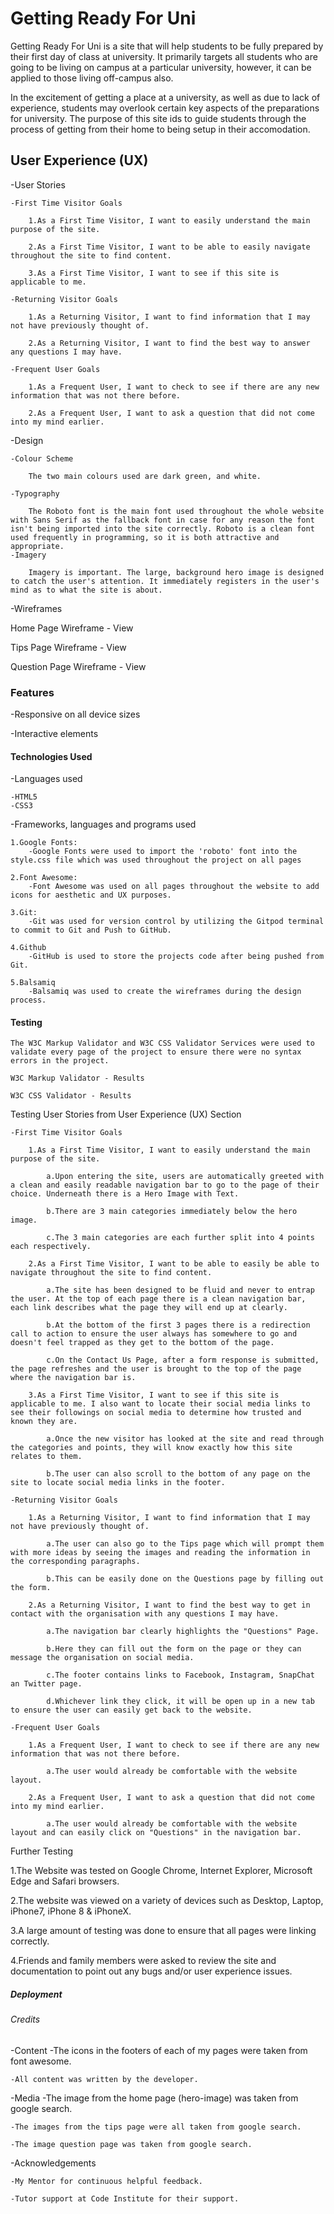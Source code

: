 # Getting Ready For Uni

Getting Ready For Uni is a site that will help students to be fully prepared by their first day of class at university.  It primarily targets all students who are going to be living on campus at a particular university, however, it can be applied to those living off-campus also.  

In the excitement of getting a place at a university, as well as due to lack of experience, students may overlook certain key aspects of the preparations for university.  The purpose of this site ids to guide students through the process of getting from their home to being setup in their accomodation.

## User Experience (UX)

-User Stories

    -First Time Visitor Goals

        1.As a First Time Visitor, I want to easily understand the main purpose of the site.
        
        2.As a First Time Visitor, I want to be able to easily navigate throughout the site to find content.
        
        3.As a First Time Visitor, I want to see if this site is applicable to me. 

    -Returning Visitor Goals

        1.As a Returning Visitor, I want to find information that I may not have previously thought of.
        
        2.As a Returning Visitor, I want to find the best way to answer any questions I may have.

    -Frequent User Goals

        1.As a Frequent User, I want to check to see if there are any new information that was not there before.
        
        2.As a Frequent User, I want to ask a question that did not come into my mind earlier.
    
-Design

    -Colour Scheme

        The two main colours used are dark green, and white.

    -Typography

        The Roboto font is the main font used throughout the whole website with Sans Serif as the fallback font in case for any reason the font isn't being imported into the site correctly. Roboto is a clean font used frequently in programming, so it is both attractive and appropriate.
    -Imagery

        Imagery is important. The large, background hero image is designed to catch the user's attention. It immediately registers in the user's mind as to what the site is about.

-Wireframes

Home Page Wireframe - View

Tips Page Wireframe - View

Question Page Wireframe - View

### Features

-Responsive on all device sizes

-Interactive elements

#### Technologies Used

-Languages used

    -HTML5
    -CSS3

-Frameworks, languages and programs used

    1.Google Fonts:
        -Google Fonts were used to import the 'roboto' font into the style.css file which was used throughout the project on all pages

    2.Font Awesome:
        -Font Awesome was used on all pages throughout the website to add icons for aesthetic and UX purposes.

    3.Git:
        -Git was used for version control by utilizing the Gitpod terminal to commit to Git and Push to GitHub.

    4.Github
        -GitHub is used to store the projects code after being pushed from Git.

    5.Balsamiq
        -Balsamiq was used to create the wireframes during the design process.


#### Testing 

    The W3C Markup Validator and W3C CSS Validator Services were used to validate every page of the project to ensure there were no syntax errors in the project.

    W3C Markup Validator - Results

    W3C CSS Validator - Results

Testing User Stories from User Experience (UX) Section

    -First Time Visitor Goals

        1.As a First Time Visitor, I want to easily understand the main purpose of the site.

            a.Upon entering the site, users are automatically greeted with a clean and easily readable navigation bar to go to the page of their choice. Underneath there is a Hero Image with Text.
            
            b.There are 3 main categories immediately below the hero image.
            
            c.The 3 main categories are each further split into 4 points each respectively.

        2.As a First Time Visitor, I want to be able to easily be able to navigate throughout the site to find content.

            a.The site has been designed to be fluid and never to entrap the user. At the top of each page there is a clean navigation bar, each link describes what the page they will end up at clearly.
            
            b.At the bottom of the first 3 pages there is a redirection call to action to ensure the user always has somewhere to go and doesn't feel trapped as they get to the bottom of the page.
            
            c.On the Contact Us Page, after a form response is submitted, the page refreshes and the user is brought to the top of the page where the navigation bar is.

        3.As a First Time Visitor, I want to see if this site is applicable to me. I also want to locate their social media links to see their followings on social media to determine how trusted and known they are.

            a.Once the new visitor has looked at the site and read through the categories and points, they will know exactly how this site relates to them.
            
            b.The user can also scroll to the bottom of any page on the site to locate social media links in the footer.
            
    -Returning Visitor Goals

        1.As a Returning Visitor, I want to find information that I may not have previously thought of.

            a.The user can also go to the Tips page which will prompt them with more ideas by seeing the images and reading the information in the corresponding paragraphs.

            b.This can be easily done on the Questions page by filling out the form.

        2.As a Returning Visitor, I want to find the best way to get in contact with the organisation with any questions I may have.

            a.The navigation bar clearly highlights the "Questions" Page.

            b.Here they can fill out the form on the page or they can message the organisation on social media.
            
            c.The footer contains links to Facebook, Instagram, SnapChat an Twitter page.

            d.Whichever link they click, it will be open up in a new tab to ensure the user can easily get back to the website.

    -Frequent User Goals

        1.As a Frequent User, I want to check to see if there are any new information that was not there before.

            a.The user would already be comfortable with the website layout.

        2.As a Frequent User, I want to ask a question that did not come into my mind earlier.

            a.The user would already be comfortable with the website layout and can easily click on "Questions" in the navigation bar.

Further Testing

1.The Website was tested on Google Chrome, Internet Explorer, Microsoft Edge and Safari browsers.

2.The website was viewed on a variety of devices such as Desktop, Laptop, iPhone7, iPhone 8 & iPhoneX.

3.A large amount of testing was done to ensure that all pages were linking correctly.

4.Friends and family members were asked to review the site and documentation to point out any bugs and/or user experience issues.

##### Deployment




###### Credits

-Content
    -The icons in the footers of each of my pages were taken from font awesome.

    -All content was written by the developer.

-Media
    -The image from the home page (hero-image) was taken from google search.

    -The images from the tips page were all taken from google search.

    -The image question page was taken from google search.

-Acknowledgements

    -My Mentor for continuous helpful feedback.

    -Tutor support at Code Institute for their support.



